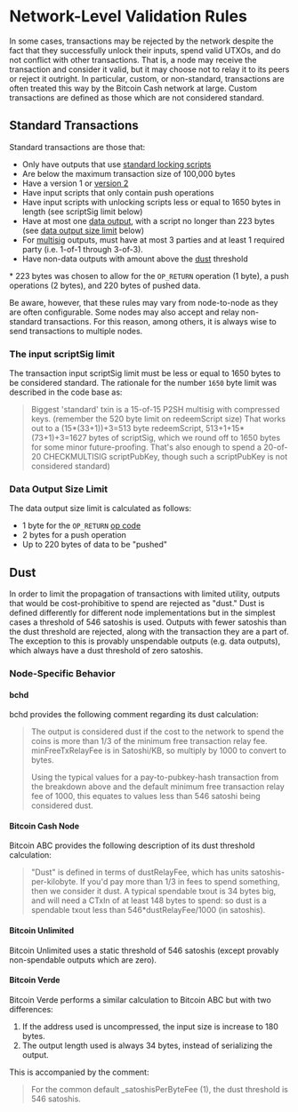 # Network-Level Validation Rules

In some cases, transactions may be rejected by the network despite the fact that they successfully unlock their inputs, spend valid UTXOs, and do not conflict with other transactions.
That is, a node may receive the transaction and consider it valid, but it may choose not to relay it to its peers or reject it outright.
In particular, custom, or non-standard, transactions are often treated this way by the Bitcoin Cash network at large.
Custom transactions are defined as those which are not considered standard.

## Standard Transactions

Standard transactions are those that:

 - Only have outputs that use [standard locking scripts](/protocol/blockchain/transaction/locking-script#standard-scripts)
 - Are below the maximum transaction size of 100,000 bytes
 - Have a version 1 or [version 2](/protocol/forks/bip-0068/)
 - Have input scripts that only contain push operations
 - Have input scripts with unlocking scripts less or equal to 1650 bytes in length (see scriptSig limit below)
 - Have at most one [data output](/protocol/blockchain/transaction/locking-script#data-output), with a script no longer than 223 bytes (see [data output size limit](#data-output-size-limit) below)
 - For [multisig](/protocol/blockchain/transaction/locking-script#multisig) outputs, must have at most 3 parties and at least 1 required party (i.e. 1-of-1 through 3-of-3).
 - Have non-data outputs with amount above the [dust](#dust) threshold

\* 223 bytes was chosen to allow for the `OP_RETURN` operation (1 byte), a push operations (2 bytes), and 220 bytes of pushed data.

Be aware, however, that these rules may vary from node-to-node as they are often configurable.
Some nodes may also accept and relay non-standard transactions.
For this reason, among others, it is always wise to send transactions to multiple nodes.

### The input scriptSig limit

The transaction input scriptSig limit must be less or equal to 1650 bytes to be considered standard. The rationale for the number `1650` byte limit was described in the code base as:

> Biggest 'standard' txin is a 15-of-15 P2SH multisig with compressed
> keys. (remember the 520 byte limit on redeemScript size) That works
> out to a (15\*(33+1))+3=513 byte redeemScript, 513+1+15\*(73+1)+3=1627
> bytes of scriptSig, which we round off to 1650 bytes for some minor
> future-proofing. That's also enough to spend a 20-of-20
> CHECKMULTISIG scriptPubKey, though such a scriptPubKey is not
> considered standard)

### Data Output Size Limit

The data output size limit is calculated as follows:

* 1 byte for the `OP_RETURN` [op code](/protocol/blockchain/script#operation-codes-opcodes)
* 2 bytes for a push operation
* Up to 220 bytes of data to be "pushed"

## Dust

In order to limit the propagation of transactions with limited utility, outputs that would be cost-prohibitive to spend are rejected as "dust."
Dust is defined differently for different node implementations but in the simplest cases a threshold of 546 satoshis is used.
Outputs with fewer satoshis than the dust threshold are rejected, along with the transaction they are a part of.
The exception to this is provably unspendable outputs (e.g. data outputs), which always have a dust threshold of zero satoshis.

### Node-Specific Behavior

#### bchd

bchd provides the following comment regarding its dust calculation:

>  The output is considered dust if the cost to the network to spend the
>  coins is more than 1/3 of the minimum free transaction relay fee.
>  minFreeTxRelayFee is in Satoshi/KB, so multiply by 1000 to
>  convert to bytes.
>
>  Using the typical values for a pay-to-pubkey-hash transaction from
>  the breakdown above and the default minimum free transaction relay
>  fee of 1000, this equates to values less than 546 satoshi being
>  considered dust.

#### Bitcoin Cash Node

Bitcoin ABC provides the following description of its dust threshold calculation:

>  "Dust" is defined in terms of dustRelayFee, which has units
>  satoshis-per-kilobyte. If you'd pay more than 1/3 in fees to spend
>  something, then we consider it dust.  A typical spendable txout is 34
>  bytes big, and will need a CTxIn of at least 148 bytes to spend: so dust
>  is a spendable txout less than 546\*dustRelayFee/1000 (in satoshis).

#### Bitcoin Unlimited

Bitcoin Unlimited uses a static threshold of 546 satoshis (except provably non-spendable outputs which are zero).

#### Bitcoin Verde

Bitcoin Verde performs a similar calculation to Bitcoin ABC but with two differences:

 1. If the address used is uncompressed, the input size is increase to 180 bytes.
 2. The output length used is always 34 bytes, instead of serializing the output.

This is accompanied by the comment:

> For the common default \_satoshisPerByteFee (1), the dust threshold is 546 satoshis.
